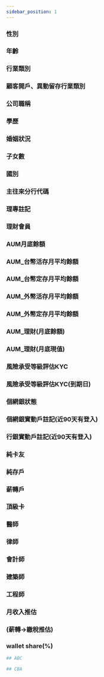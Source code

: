 ```yaml
---
sidebar_position: 1
---
```

### 性別
### 年齡
### 行業類別
### 顧客開戶、異動留存行業類別
### 公司職稱
### 學歷
### 婚姻狀況
### 子女數
### 國別
### 主往來分行代碼
### 理專註記
### 理財會員
### AUM月底餘額
### AUM_台幣活存月平均餘額
### AUM_台幣定存月平均餘額
### AUM_外幣活存月平均餘額
### AUM_外幣定存月平均餘額
### AUM_理財(月底餘額)
### AUM_理財(月底現值)
### 風險承受等級評估KYC
### 風險承受等級評估KYC(到期日)
### 個網銀狀態
### 個網銀實動戶註記(近90天有登入)
### 行銀實動戶註記(近90天有登入)
### 純卡友
### 純存戶
### 薪轉戶
### 頂級卡
### 醫師
### 律師
### 會計師
### 建築師
### 工程師
### 月收入推估
### (薪轉->繳稅推估)
### wallet share(%)



```bash
## ABC

## CBA
```

